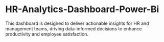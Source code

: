 # HR-Analytics-Dashboard-Power-Bi
This dashboard is designed to deliver actionable insights for HR and management teams, driving data-informed decisions to enhance productivity and employee satisfaction.
